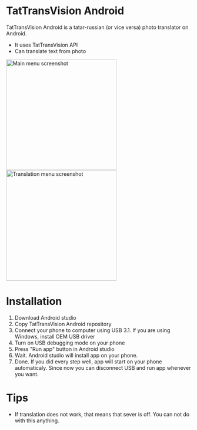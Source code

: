 # TatTransVision Android

TatTransVision Android is a tatar-russian (or vice versa) photo translator on Android. 

  - It uses TatTransVision API
  - Can translate text from photo

<img src="https://i.ibb.co/92kFf3Z/photo-2020-09-27-14-32-59.jpg" alt="Main menu screenshot" width="300"/>
<img src="https://i.ibb.co/L8m9fdj/photo-2020-09-27-14-33-00.jpg" alt="Translation menu screenshot" width="300"/>

# Installation

 1. Download Android studio
 2. Copy TatTransVision Android repository
 3. Connect your phone to computer using USB
     3.1. If you are using Windows, install OEM USB driver
 4. Turn on USB debugging mode on your phone
 5. Press "Run app" button in Android studio
 6. Wait. Android studio will install app on your phone.
 7. Done. If you did every step well, app will start on your phone automaticaly. Since now you can disconnect USB and run app whenever you want.

# Tips

- If translation does not work, that means that sever is off. You can not do with this anything.
